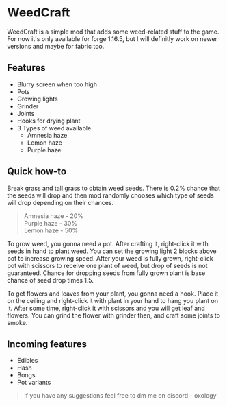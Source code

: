 # WeedCraft

WeedCraft is a simple mod that adds some weed-related stuff to the game. For now it's only available for forge 1.16.5, but I will definitly work on newer versions and maybe for fabric too.

## Features
 - Blurry screen when too high
 - Pots
 - Growing lights
 - Grinder
 - Joints
 - Hooks for drying plant
 - 3 Types of weed available
    - Amnesia haze
    - Lemon haze
    - Purple haze

## Quick how-to

Break grass and tall grass to obtain weed seeds. There is 0.2% chance that the seeds will drop and then mod randomly chooses which type of seeds will drop depending on their chances.

 > Amnesia haze - 20%<br>
 > Purple haze - 30%<br>
 > Lemon haze - 50%

To grow weed, you gonna need a pot. After crafting it, right-click it with seeds in hand to plant weed. You can set the growing light 2 blocks above pot to increase growing speed. After your weed is fully grown, right-click pot with scissors to receive one plant of weed, but drop of seeds is not guaranteed. Chance for dropping seeds from fully grown plant is base chance of seed drop times 1.5.

To get flowers and leaves from your plant, you gonna need a hook. Place it on the ceiling and right-click it with plant in your hand to hang you plant on it. After some time, right-click it with scissors and you will get leaf and flowers. You can grind the flower with grinder then, and craft some joints to smoke.

## Incoming features

 - Edibles
 - Hash
 - Bongs
 - Pot variants

 > If you have any suggestions feel free to dm me on discord - oxology
